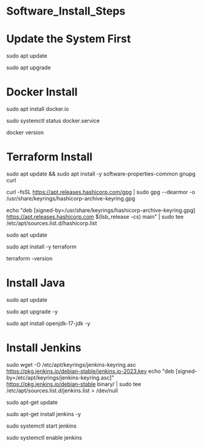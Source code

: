 # Software_Install_Steps

# Update the System First

sudo apt update

sudo apt upgrade


# Docker Install

sudo apt install docker.io

sudo systemctl status docker.service

docker version


# Terraform Install

sudo apt update && sudo apt install -y software-properties-common gnupg curl

curl -fsSL https://apt.releases.hashicorp.com/gpg | sudo gpg --dearmor -o /usr/share/keyrings/hashicorp-archive-keyring.gpg

echo "deb [signed-by=/usr/share/keyrings/hashicorp-archive-keyring.gpg] https://apt.releases.hashicorp.com $(lsb_release -cs) main" | sudo tee /etc/apt/sources.list.d/hashicorp.list

sudo apt update

sudo apt install -y terraform

terraform -version


# Install Java

sudo apt update

sudo apt upgrade -y

sudo apt install openjdk-17-jdk -y


# Install Jenkins

sudo wget -O /etc/apt/keyrings/jenkins-keyring.asc \
  https://pkg.jenkins.io/debian-stable/jenkins.io-2023.key
echo "deb [signed-by=/etc/apt/keyrings/jenkins-keyring.asc]" \
  https://pkg.jenkins.io/debian-stable binary/ | sudo tee \
  /etc/apt/sources.list.d/jenkins.list > /dev/null

sudo apt-get update

sudo apt-get install jenkins -y

sudo systemctl start jenkins

sudo systemctl enable jenkins



